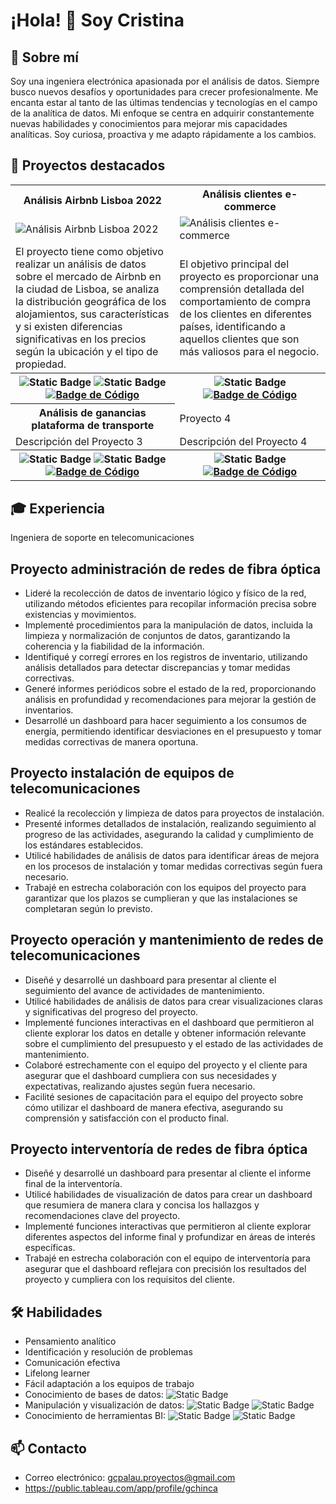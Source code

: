# ¡Hola! 👋 Soy Cristina 

## 👩 Sobre mí

Soy una ingeniera electrónica apasionada por el análisis de datos. Siempre busco nuevos desafíos y oportunidades para crecer profesionalmente. Me encanta estar al tanto de las últimas tendencias y tecnologías en el campo de la analítica de datos. Mi enfoque se centra en adquirir constantemente nuevas habilidades y conocimientos para mejorar mis capacidades analíticas. Soy curiosa, proactiva y me adapto rápidamente a los cambios. 

## 🚀 Proyectos destacados

<table>
  <tr>
    <th style="text-align:center; font-weight:bold;">Análisis Airbnb Lisboa 2022</th>
    <th style="text-align:center; font-weight:bold;">Análisis clientes e-commerce</th>
  </tr>
  <tr>
    <td><img src="portada p1" alt="Análisis Airbnb Lisboa 2022"></td>
    <td><img src="portada p2" alt="Análisis clientes e-commerce"></td>
  </tr>
  <tr>
    <td> El proyecto tiene como objetivo realizar un análisis de datos sobre el mercado de Airbnb en la ciudad de Lisboa, se analiza la distribución geográfica de los alojamientos, sus características y si existen diferencias significativas en los precios según la ubicación y el tipo de propiedad.</td>
    <td>El objetivo principal del proyecto es proporcionar una comprensión detallada del comportamiento de compra de los clientes en diferentes países, identificando a aquellos clientes que son más valiosos para el negocio.</td>
  </tr>
  <tr>
    <th style="text-align:center;">
      <img alt="Static Badge" src="https://img.shields.io/badge/Python-blue">
      <img alt="Static Badge" src="https://img.shields.io/badge/Tableau-blue">
      <a href="https://github.com/gchinca/Airbnb-Lisboa">
        <img src="https://img.shields.io/badge/CÓDIGO-Notebook-blue" alt="Badge de Código">
      </a>
</th>
  <th style="text-align:center;">
      <img alt="Static Badge" src="https://img.shields.io/badge/Python-blue">
      <a href="https://github.com/gchinca/Airbnb-Lisboa">
        <img src="https://img.shields.io/badge/CÓDIGO-Notebook-blue" alt="Badge de Código">
      </a>
</th>
  </tr>
  <tr>
    <th style="text-align:center; font-weight:bold;">Análisis de ganancias plataforma de transporte</th>
    <td>Proyecto 4</td>
  </tr>
  <tr>
    <td>Descripción del Proyecto 3</td>
    <td>Descripción del Proyecto 4</td>
  </tr>
  <tr>
    <tr>
    <th style="text-align:center;">
      <img alt="Static Badge" src="https://img.shields.io/badge/Python-blue">
      <img alt="Static Badge" src="https://img.shields.io/badge/SQL-black">
      <a href="#">
        <img src="https://img.shields.io/badge/CÓDIGO-Notebook-blue" alt="Badge de Código">
      </a>
</th>
  <th style="text-align:center;">
      <img alt="Static Badge" src="https://img.shields.io/badge/Python-blue">
      <a href="#">
        <img src="https://img.shields.io/badge/CÓDIGO-Notebook-blue" alt="Badge de Código">
      </a>
</th>
  </tr>
</table>

## 🎓 Experiencia
Ingeniera de soporte en telecomunicaciones
## Proyecto administración de redes de fibra óptica
- Lideré la recolección de datos de inventario lógico y físico de la red, utilizando métodos eficientes para recopilar información precisa sobre existencias y movimientos.
- Implementé procedimientos para la manipulación de datos, incluida la limpieza y normalización de conjuntos de datos, garantizando la coherencia y la fiabilidad de la información.
- Identifiqué y corregí errores en los registros de inventario, utilizando análisis detallados para detectar discrepancias y tomar medidas correctivas.
- Generé informes periódicos sobre el estado de la red, proporcionando análisis en profundidad y recomendaciones para mejorar la gestión de inventarios.
- Desarrollé un dashboard para hacer seguimiento a los consumos de energía, permitiendo identificar desviaciones en el presupuesto y tomar medidas correctivas de manera oportuna.
## Proyecto instalación de equipos de telecomunicaciones
- Realicé la recolección y limpieza de datos para proyectos de instalación.
- Presenté informes detallados de instalación, realizando seguimiento al progreso de las actividades, asegurando la calidad y cumplimiento de los estándares establecidos.
- Utilicé habilidades de análisis de datos para identificar áreas de mejora en los procesos de instalación y tomar medidas correctivas según fuera necesario.
- Trabajé en estrecha colaboración con los equipos del proyecto para garantizar que los plazos se cumplieran y que las instalaciones se completaran según lo previsto.
## Proyecto operación y mantenimiento de redes de telecomunicaciones
- Diseñé y desarrollé un dashboard para presentar al cliente el seguimiento del avance de actividades de mantenimiento.
- Utilicé habilidades de análisis de datos para crear visualizaciones claras y significativas del progreso del proyecto.
- Implementé funciones interactivas en el dashboard que permitieron al cliente explorar los datos en detalle y obtener información relevante sobre el cumplimiento del presupuesto y el estado de las actividades de mantenimiento.
- Colaboré estrechamente con el equipo del proyecto y el cliente para asegurar que el dashboard cumpliera con sus necesidades y expectativas, realizando ajustes según fuera necesario.
- Facilité sesiones de capacitación para el equipo del proyecto sobre cómo utilizar el dashboard de manera efectiva, asegurando su comprensión y satisfacción con el producto final.
## Proyecto interventoría de redes de fibra óptica
- Diseñé y desarrollé un dashboard para presentar al cliente el informe final de la interventoría.
- Utilicé habilidades de visualización de datos para crear un dashboard que resumiera de manera clara y concisa los hallazgos y recomendaciones clave del proyecto.
- Implementé funciones interactivas que permitieron al cliente explorar diferentes aspectos del informe final y profundizar en áreas de interés específicas.
- Trabajé en estrecha colaboración con el equipo de interventoría para asegurar que el dashboard reflejara con precisión los resultados del proyecto y cumpliera con los requisitos del cliente.
  

## 🛠️ Habilidades

- Pensamiento analítico
- Identificación y resolución de problemas
- Comunicación efectiva
- Lifelong learner
- Fácil adaptación a los equipos de trabajo
- Conocimiento de bases de datos: ![Static Badge](https://img.shields.io/badge/SQL-black)
- Manipulación y visualización de datos: ![Static Badge](https://img.shields.io/badge/Excel-dark%20green)  ![Static Badge](https://img.shields.io/badge/Python-blue)
- Conocimiento de herramientas BI: ![Static Badge](https://img.shields.io/badge/Power%20BI-yellow) ![Static Badge](https://img.shields.io/badge/Tableau-blue)



## 📫 Contacto

- Correo electrónico: gcpalau.proyectos@gmail.com
- https://public.tableau.com/app/profile/gchinca


